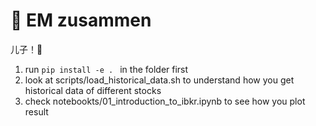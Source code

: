 # 🤴 EM zusammen 

儿子！👶
1. run ```pip install -e . ``` in the folder first
2. look at scripts/load_historical_data.sh to understand how you get historical data of different stocks
3. check notebookts/01_introduction_to_ibkr.ipynb to see how you plot result